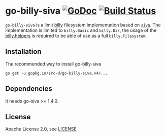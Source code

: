 # go-billy-siva [![GoDoc](https://godoc.org/gopkg.in/src-d/go-billy-siva.v4?status.svg)](https://godoc.org/gopkg.in/src-d/go-billy-siva.v4) [![Build Status](https://travis-ci.org/src-d/go-billy-siva.svg?branch=master)](https://travis-ci.org/src-d/go-billy-siva)


`go-billy-siva` is a limit [billy](https://github.com/src-d/go-billy) filesystem implementation based on [`siva`](https://github.com/src-d/go-siva). The implementation is limited to `billy.Basic` and `billy.Dir`, the usage of the [billy.helpers](https://github.com/src-d/go-billy/tree/master/helper) is required to be able of use as a full `billy.Filesystem`

Installation
------------

The recommended way to install go-billy-siva

```
go get -u gopkg.in/src-d/go-billy-siva.v4/...
```

Dependencies
------------

It needs go-siva >= 1.4.0.

License
-------

Apache License 2.0, see [LICENSE](LICENSE)
